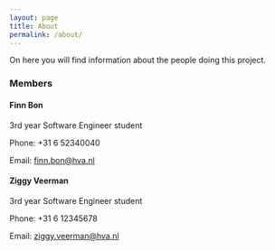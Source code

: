 ```yaml
---
layout: page
title: About
permalink: /about/
---
```


On here you will find information about the people doing this project.

### Members

#### Finn Bon
3rd year Software Engineer student

Phone: +31 6 52340040

Email: finn.bon@hva.nl

#### Ziggy Veerman
3rd year Software Engineer student

Phone: +31 6 12345678

Email: ziggy.veerman@hva.nl

